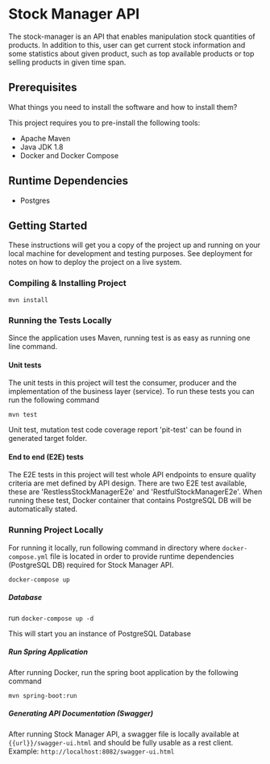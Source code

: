 # Stock Manager API
The stock-manager is an API that enables manipulation stock quantities of products. In addition to this, user can get current stock information and some statistics about given product, such as top available products or top selling products in given time span.

## Prerequisites
What things you need to install the software and how to install them?

This project requires you to pre-install the following tools:

- Apache Maven
- Java JDK 1.8
- Docker and Docker Compose

## Runtime Dependencies
* Postgres

    
## Getting Started
These instructions will get you a copy of the project up and running on your local machine for development and testing purposes. See deployment for notes on how to deploy the project on a live system.

### Compiling & Installing Project
    
```
mvn install
```

### Running the Tests Locally
Since the application uses Maven, running test is as easy as running one line command.

#### Unit tests
The unit tests in this project will test the consumer, producer and the implementation of the business layer (service). To run these tests you can run the following command

```
mvn test
```

Unit test, mutation test code coverage report 'pit-test' can be found in generated target folder.

#### End to end (E2E) tests
The E2E tests in this project will test whole API endpoints to ensure quality criteria are met defined by API design. There are two E2E test available, these are 'RestlessStockManagerE2e' and 'RestfulStockManagerE2e'. When running these test, Docker container that contains PostgreSQL DB will be automatically stated.

### Running Project Locally
For running it locally, run following command in directory where `docker-compose.yml` file is located in order to provide runtime dependencies (PostgreSQL DB) required for Stock Manager API.

``` 
docker-compose up
```

##### Database
run ```docker-compose up -d```

This will start you an instance of PostgreSQL Database


##### Run Spring Application
After running Docker, run the spring boot application by the following command 

```
mvn spring-boot:run
```

##### Generating API Documentation (Swagger)
After running Stock Manager API, a swagger file is locally available at ```{{url}}/swagger-ui.html``` and should be fully usable as a rest client. 
Example: ```http://localhost:8082/swagger-ui.html```




